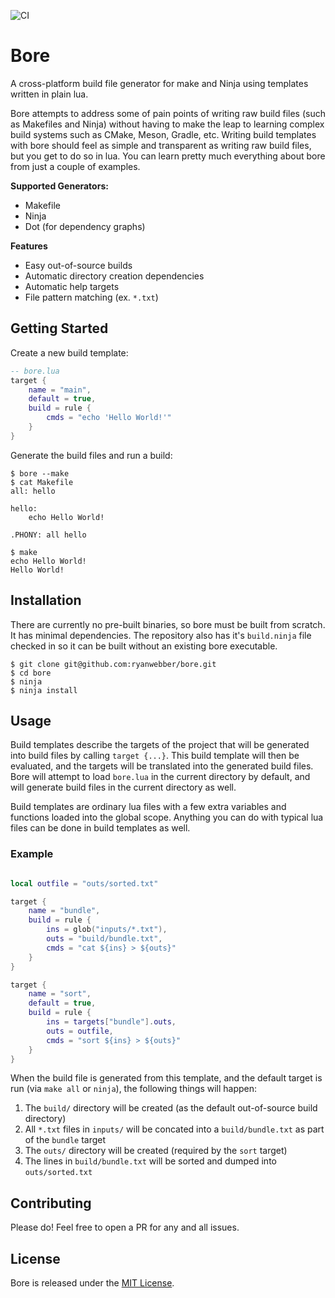 ![CI](https://github.com/ryanwebber/bore/workflows/CI/badge.svg)
# Bore
A cross-platform build file generator for make and Ninja using templates written in plain lua.

Bore attempts to address some of pain points of writing raw build files (such as Makefiles and Ninja) without having to make the leap to learning complex build systems such as CMake, Meson, Gradle, etc. Writing build templates with bore should feel as simple and transparent as writing raw build files, but you get to do so in lua. You can learn pretty much everything about bore from just a couple of examples.

__Supported Generators:__

 * Makefile
 * Ninja
 * Dot (for dependency graphs)


__Features__

 * Easy out-of-source builds
 * Automatic directory creation dependencies
 * Automatic help targets
 * File pattern matching (ex. `*.txt`)


## Getting Started
Create a new build template:

```lua
-- bore.lua
target {
	name = "main",
	default = true,
	build = rule {
		cmds = "echo 'Hello World!'"
	}
}
```

Generate the build files and run a build:

```
$ bore --make
$ cat Makefile
all: hello

hello:
	echo Hello World!

.PHONY: all hello

$ make
echo Hello World!
Hello World!
```


## Installation
There are currently no pre-built binaries, so bore must be built from scratch. It has minimal dependencies. The repository also has it's `build.ninja` file checked in so it can be built without an existing bore executable.

```
$ git clone git@github.com:ryanwebber/bore.git
$ cd bore
$ ninja
$ ninja install
```


## Usage
Build templates describe the targets of the project that will be generated into build files by calling `target {...}`. This build template will then be evaluated, and the targets will be translated into the generated build files. Bore will attempt to load `bore.lua` in the current directory by default, and will generate build files in the current directory as well.

Build templates are ordinary lua files with a few extra variables and functions loaded into the global scope. Anything you can do with typical lua files can be done in build templates as well.


### Example
```lua

local outfile = "outs/sorted.txt"

target {
	name = "bundle",
	build = rule {
		ins = glob("inputs/*.txt"),
		outs = "build/bundle.txt",
		cmds = "cat ${ins} > ${outs}"
	}
}

target {
	name = "sort",
	default = true,
	build = rule {
		ins = targets["bundle"].outs,
		outs = outfile,
		cmds = "sort ${ins} > ${outs}"
	}
}
```

When the build file is generated from this template, and the default target is run (via `make all` or `ninja`), the following things will happen:
 
 1. The `build/` directory will be created (as the default out-of-source build directory)
 2. All `*.txt` files in `inputs/` will be concated into a `build/bundle.txt` as part of the `bundle` target
 3. The `outs/` directory will be created (required by the `sort` target)
 4. The lines in `build/bundle.txt` will be sorted and dumped into `outs/sorted.txt`

## Contributing
Please do! Feel free to open a PR for any and all issues.

## License
Bore is released under the [MIT License](https://opensource.org/licenses/MIT).
